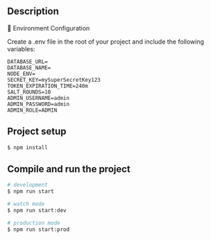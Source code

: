 ## Description

🌱 Environment Configuration

Create a .env file in the root of your project and include the following variables:

````
DATABASE_URL=
DATABASE_NAME=
NODE_ENV=
SECRET_KEY=mySuperSecretKey123
TOKEN_EXPIRATION_TIME=240m
SALT_ROUNDS=10
ADMIN_USERNAME=admin
ADMIN_PASSWORD=admin
ADMIN_ROLE=ADMIN
````




## Project setup

```bash
$ npm install
```

## Compile and run the project

```bash
# development
$ npm run start

# watch mode
$ npm run start:dev

# production mode
$ npm run start:prod
```



